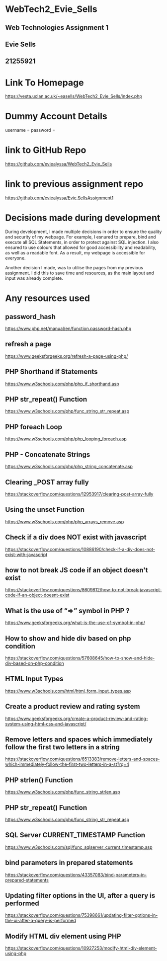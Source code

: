 # WebTech2_Evie_Sells
## Web Technologies Assignment 1
## Evie Sells
## 21255921


# Link To Homepage
https://vesta.uclan.ac.uk/~easells/WebTech2_Evie_Sells/index.php

# Dummy Account Details
username = 
password = 

# link to GitHub Repo
https://github.com/eviealyssa/WebTech2_Evie_Sells

# link to previous assignment repo
https://github.com/eviealyssa/Evie.SellsAssignment1

# Decisions made during development
During development, I made multiple decisions in order to ensure the quality and security of my webpage.
For example, I esnured to prepare, bind and execute all SQL Statements, in order to protect against SQL injection.
I also ensured to use colours that allowed for good accessibility and readability, as well as a readable font. As a result,
my webpage is accessible for everyone. 

Another decision I made, was to utilise the pages from my previous assignment. I did this to save time and resources, as the main layout and input was already complete. 


# Any resources used
## password_hash
https://www.php.net/manual/en/function.password-hash.php

## refresh a page
https://www.geeksforgeeks.org/refresh-a-page-using-php/

## PHP Shorthand if Statements
https://www.w3schools.com/php/php_if_shorthand.asp

## PHP str_repeat() Function
https://www.w3schools.com/php/func_string_str_repeat.asp

## PHP foreach Loop
https://www.w3schools.com/php/php_looping_foreach.asp

## PHP - Concatenate Strings
https://www.w3schools.com/php/php_string_concatenate.asp

## Clearing _POST array fully
https://stackoverflow.com/questions/12953917/clearing-post-array-fully

## Using the unset Function
https://www.w3schools.com/php/php_arrays_remove.asp

## Check if a div does NOT exist with javascript
https://stackoverflow.com/questions/10886190/check-if-a-div-does-not-exist-with-javascript

## how to not break JS code if an object doesn't exist
https://stackoverflow.com/questions/8609812/how-to-not-break-javascript-code-if-an-object-doesnt-exist

## What is the use of “=>” symbol in PHP ?
https://www.geeksforgeeks.org/what-is-the-use-of-symbol-in-php/

## How to show and hide div based on php condition
https://stackoverflow.com/questions/57608645/how-to-show-and-hide-div-based-on-php-condition

## HTML Input Types
https://www.w3schools.com/html/html_form_input_types.asp

## Create a product review and rating system
https://www.geeksforgeeks.org/create-a-product-review-and-rating-system-using-html-css-and-javascript/

## Remove letters and spaces which immediately follow the first two letters in a string
https://stackoverflow.com/questions/6513383/remove-letters-and-spaces-which-immediately-follow-the-first-two-letters-in-a-st?rq=4

## PHP strlen() Function
https://www.w3schools.com/php/func_string_strlen.asp

## PHP str_repeat() Function
https://www.w3schools.com/php/func_string_str_repeat.asp

## SQL Server CURRENT_TIMESTAMP Function
https://www.w3schools.com/sql/func_sqlserver_current_timestamp.asp

## bind parameters in prepared statements
https://stackoverflow.com/questions/43357083/bind-parameters-in-prepared-statements

## Updating filter options in the UI, after a query is performed
https://stackoverflow.com/questions/75398661/updating-filter-options-in-the-ui-after-a-query-is-performed

## Modify HTML div element using PHP
https://stackoverflow.com/questions/10927253/modify-html-div-element-using-php

